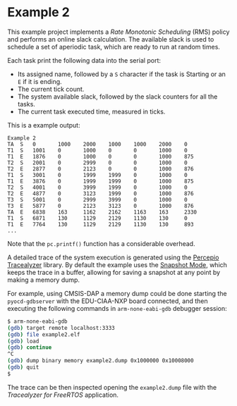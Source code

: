 # Example 2
This example project implements a *Rate Monotonic Scheduling* (RMS) policy and performs an online slack calculation. The available slack is used to schedule a set of aperiodic task, which are ready to run at random times.

Each task print the following data into the serial port: 
* Its assigned name, followed by a `S` character if the task is Starting or an `E` if it is ending.
* The current tick count.
* The system available slack, followed by the slack counters for all the tasks.
* The current task executed time, measured in ticks.

This is a example output:
```
Example 2
TA  S   0       1000    2000    1000    1000    2000    0
T1  S   1001    0       1000    0       0       1000    0
T1  E   1876    0       1000    0       0       1000    875
T2  S   2001    0       2999    0       0       1000    0
T2  E   2877    0       2123    0       0       1000    876
T1  S   3001    0       1999    1999    0       1000    0
T1  E   3876    0       1999    1999    0       1000    875
T2  S   4001    0       3999    1999    0       1000    0
T2  E   4877    0       3123    1999    0       1000    876
T3  S   5001    0       2999    3999    0       1000    0
T3  E   5877    0       2123    3123    0       1000    876
TA  E   6838    163     1162    2162    1163    163     2330
T1  S   6871    130     1129    2129    1130    130     0
T1  E   7764    130     1129    2129    1130    130     893
...
```
Note that the `pc.printf()` function has a considerable overhead.

A detailed trace of the system execution is generated using the [Percepio Tracealyzer](https://percepio.com/tz/) library. By default the example uses the [Snapshot Mode](https://percepio.com/docs/FreeRTOS/manual/Recorder.html#Trace_Recorder_Library_Snapshot_Mode), which keeps the trace in a buffer, allowing for saving a snapshot at any point by making a memory dump.

For example, using CMSIS-DAP a memory dump could be done starting the `pyocd-gdbserver` with the EDU-CIAA-NXP board connected, and then executing the following commands in `arm-none-eabi-gdb` debugger session:
```bash
$ arm-none-eabi-gdb
(gdb) target remote localhost:3333
(gdb) file example2.elf
(gdb) load
(gdb) continue
^C
(gdb) dump binary memory example2.dump 0x1000000 0x10008000
(gdb) quit
$ 
```

The trace can be then inspected opening the `example2.dump` file with the *Tracealyzer for FreeRTOS* application.

